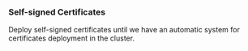 ### Self-signed Certificates

Deploy self-signed certificates until we have an automatic
system for certificates deployment in the cluster.